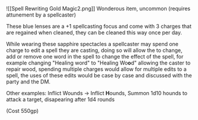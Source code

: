 ![[Spell Rewriting Gold Magic2.png]]
Wonderous item, uncommon (requires attunement by a spellcaster)

These blue lenses are a +1 spellcasting focus and come with 3 charges that are regained when cleaned, they can be cleaned this way once per day.

While wearing these sapphire spectacles a spellcaster may spend one charge to edit a spell they are casting, doing so will allow the to change, add or remove one word in the spell to change the effect of the spell, for example changing "Healing word" to "Healing Wo**o**d" allowing the caster to repair wood, spending multiple charges would allow for multiple edits to a spell, the uses of these edits would be case by case and discussed with the party and the DM.

Other examples:
Inflict Wounds -> Inflict **H**ounds, Summon 1d10 hounds to attack a target, disapearing after 1d4 rounds


(Cost 550gp)